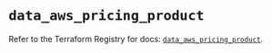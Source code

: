 # `data_aws_pricing_product`

Refer to the Terraform Registry for docs: [`data_aws_pricing_product`](https://registry.terraform.io/providers/hashicorp/aws/6.10.0/docs/data-sources/pricing_product).
